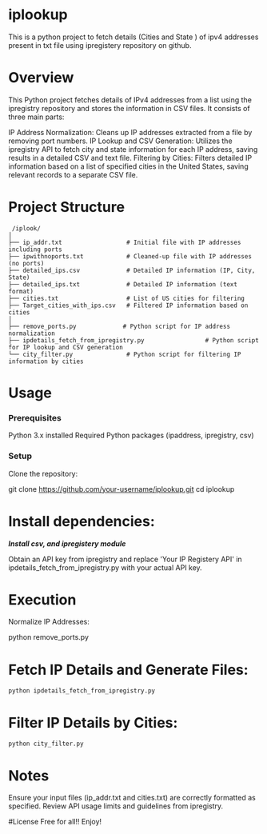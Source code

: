 # iplookup
This is a python project to fetch details (Cities and State ) of ipv4 addresses present in txt file using ipregistery repository on github.


# Overview
This Python project fetches details of IPv4 addresses from a list using the ipregistry repository and stores the information in CSV files. It consists of three main parts:

IP Address Normalization: Cleans up IP addresses extracted from a file by removing port numbers.
IP Lookup and CSV Generation: Utilizes the ipregistry API to fetch city and state information for each IP address, saving results in a detailed CSV and text file.
Filtering by Cities: Filters detailed IP information based on a list of specified cities in the United States, saving relevant records to a separate CSV file.

# Project Structure
```
 /iplook/
│
├── ip_addr.txt                  # Initial file with IP addresses including ports
├── ipwithnoports.txt            # Cleaned-up file with IP addresses (no ports)
├── detailed_ips.csv             # Detailed IP information (IP, City, State)
├── detailed_ips.txt             # Detailed IP information (text format)
├── cities.txt                   # List of US cities for filtering
├── Target_cities_with_ips.csv   # Filtered IP information based on cities
│
├── remove_ports.py             # Python script for IP address normalization
├── ipdetails_fetch_from_ipregistry.py                 # Python script for IP lookup and CSV generation
└── city_filter.py               # Python script for filtering IP information by cities
```
# Usage

### Prerequisites

Python 3.x installed
Required Python packages (ipaddress, ipregistry, csv)

### Setup
Clone the repository:

git clone https://github.com/your-username/iplookup.git
cd iplookup

# Install dependencies:


***Install csv, and ipregistery module***

Obtain an API key from ipregistry and replace 'Your IP Registery API' in ipdetails_fetch_from_ipregistry.py with your actual API key.

# Execution
Normalize IP Addresses:

python remove_ports.py

# Fetch IP Details and Generate Files:


```python ipdetails_fetch_from_ipregistry.py```

# Filter IP Details by Cities:

```python city_filter.py```

# Notes
Ensure your input files (ip_addr.txt and cities.txt) are correctly formatted as specified.
Review API usage limits and guidelines from ipregistry.

#License
Free for all!! Enjoy!
